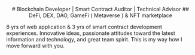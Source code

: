 <p align="center">
    # Blockchain Developer | Smart Contract Auditor | Technical Advisor 
    ## DeFi, DEX, DAO, GameFi ( Metaverse ) & NFT marketplace
</p>


8 yrs of web application & 3 yrs of smart contract development experiences.
Innovative ideas, passionate attitudes toward the latest information and
technology, and great team spirit. This is my way how I move forward with you.

<!---
DreH-World/DreH-World is a ✨ special ✨ repository because its `README.md` (this file) appears on your GitHub profile.
You can click the Preview link to take a look at your changes.
--->
